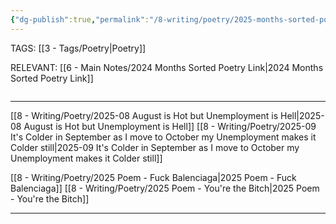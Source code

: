 ```yaml
---
{"dg-publish":true,"permalink":"/8-writing/poetry/2025-months-sorted-poetry-link/"}
---
```


TAGS: [[3 - Tags/Poetry\|Poetry]]

RELEVANT:
[[6 - Main Notes/2024 Months Sorted Poetry Link\|2024 Months Sorted Poetry Link]]


```table-of-contents
```

- - -

[[8 - Writing/Poetry/2025-08 August is Hot but Unemployment is Hell\|2025-08 August is Hot but Unemployment is Hell]]
[[8 - Writing/Poetry/2025-09 It's Colder in September as I move to October my Unemployment makes it Colder still\|2025-09 It's Colder in September as I move to October my Unemployment makes it Colder still]]

[[8 - Writing/Poetry/2025 Poem - Fuck Balenciaga\|2025 Poem - Fuck Balenciaga]]
[[8 - Writing/Poetry/2025 Poem - You're the Bitch\|2025 Poem - You're the Bitch]]


- - -
